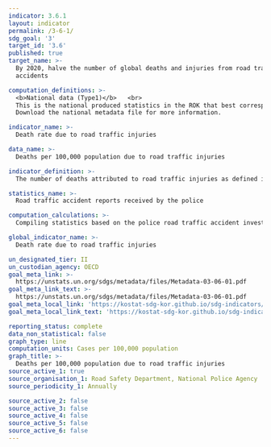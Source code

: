 ```yaml
---
indicator: 3.6.1
layout: indicator
permalink: /3-6-1/
sdg_goal: '3'
target_id: '3.6'
published: true
target_name: >-
  By 2020, halve the number of global deaths and injuries from road traffic
  accidents

computation_definitions: >-
  <b>National data (Type1)</b>   <br>
  This is the national produced statistics in the ROK that best corresponds to the definition of UN SDGs indicators. <br>
  Download the national metadata file for more information.

indicator_name: >-
  Death rate due to road traffic injuries

data_name: >-
  Deaths per 100,000 population due to road traffic injuries

indicator_definition: >-
  The number of deaths attributed to road traffic injuries as defined in Article 2 of the Road Traffic Act

statistics_name: >-
  Road traffic accident reports received by the police

computation_calculations: >-
  Compiling statistics based on the police road traffic accident investigation reports(Traffic accident statistical graphs)

global_indicator_name: >-
  Death rate due to road traffic injuries

un_designated_tier: II
un_custodian_agency: OECD
goal_meta_link: >-
  https://unstats.un.org/sdgs/metadata/files/Metadata-03-06-01.pdf   
goal_meta_link_text: >-
  https://unstats.un.org/sdgs/metadata/files/Metadata-03-06-01.pdf   
goal_meta_local_link: 'https://kostat-sdg-kor.github.io/sdg-indicators/public/data/Metadata-03-06-01_ENG.pdf'
goal_meta_local_link_text: 'https://kostat-sdg-kor.github.io/sdg-indicators/public/data/Metadata-03-06-01_ENG.pdf'

reporting_status: complete
data_non_statistical: false
graph_type: line
computation_units: Cases per 100,000 population
graph_title: >-
  Deaths per 100,000 population due to road traffic injuries
source_active_1: true
source_organisation_1: Road Safety Department, National Police Agency
source_periodicity_1: Annually 

source_active_2: false
source_active_3: false
source_active_4: false
source_active_5: false
source_active_6: false
---
```

